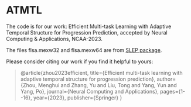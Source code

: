 # ATMTL
The code is for our work: Efficient Multi-task Learning with Adaptive Temporal Structure for Progression Prediction, accepted by Neural Computing & Applications, NCAA-2023.

The files flsa.mexw32 and flsa.mexw64 are from [SLEP package](https://github.com/jiayuzhou/SLEP).

Please consider citing our work if you find it helpful to yours:

> @article{zhou2023efficient,
  title={Efficient multi-task learning with adaptive temporal structure for progression prediction},
  author={Zhou, Menghui and Zhang, Yu and Liu, Tong and Yang, Yun and Yang, Po},
  journal={Neural Computing and Applications},
  pages={1--16},
  year={2023},
  publisher={Springer}
}

